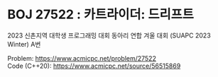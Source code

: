 # BOJ 27522 : 카트라이더: 드리프트  
2023 신촌지역 대학생 프로그래밍 대회 동아리 연합 겨울 대회 (SUAPC 2023 Winter) A번  
  
Problem: https://www.acmicpc.net/problem/27522  
Code (C++20): https://www.acmicpc.net/source/56515869  
